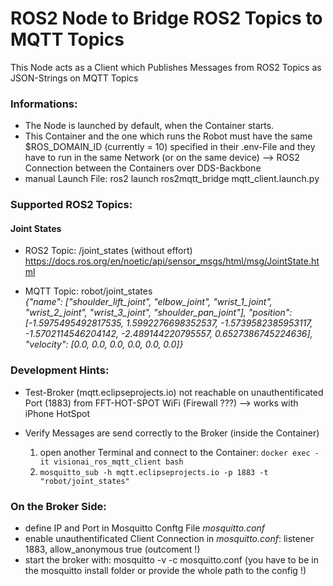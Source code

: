# ROS2 Node to Bridge ROS2 Topics to MQTT Topics

This Node acts as a Client which Publishes Messages from ROS2 Topics as JSON-Strings on MQTT Topics

### Informations:

- The Node is launched by default, when the Container starts.
- This Container and the one which runs the Robot must have the same $ROS_DOMAIN_ID (currently = 10) specified in their .env-File and they have to run in the same Network (or on the same device)
    --> ROS2 Connection between the Containers over DDS-Backbone
- manual Launch File: ros2 launch ros2mqtt_bridge mqtt_client.launch.py

### Supported ROS2 Topics:
#### Joint States 
- ROS2 Topic: /joint_states (without effort) https://docs.ros.org/en/noetic/api/sensor_msgs/html/msg/JointState.html

- MQTT Topic: robot/joint_states  
*{"name": ["shoulder_lift_joint", "elbow_joint", "wrist_1_joint", "wrist_2_joint", "wrist_3_joint", "shoulder_pan_joint"], "position": [-1.5975495492817535, 1.5992276698352537, -1.5739582385953117, -1.5702114546204142, -2.489144220795557, 0.6527386745224636], "velocity": [0.0, 0.0, 0.0, 0.0, 0.0, 0.0]}*

### Development Hints:
- Test-Broker (mqtt.eclipseprojects.io) not reachable on unauthentificated Port (1883) from FFT-HOT-SPOT WiFi (Firewall ???)
    --> works with iPhone HotSpot

- Verify Messages are send correctly to the Broker (inside the Container)
    1) open another Terminal and connect to the Container: ```docker exec -it visionai_ros_mqtt_client bash```
    2) ```mosquitto_sub -h mqtt.eclipseprojects.io -p 1883 -t "robot/joint_states"```


### On the Broker Side:
- define IP and Port in Mosquitto Conftg File *mosquitto.conf*
- enable unauthentificated Client Connection in *mosquitto.conf*: listener 1883, allow_anonymous true (outcoment !)
- start the broker with: mosquitto -v -c mosquitto.conf (you have to be in the mosquitto install folder or provide the whole path to the config !)
